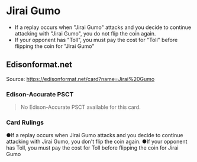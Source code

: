 # Jirai Gumo

*   If a replay occurs when "Jirai Gumo" attacks and you decide to continue attacking with "Jirai Gumo", you do not flip the coin again.
*   If your opponent has "Toll", you must pay the cost for "Toll" before flipping the coin for "Jirai Gumo"

## Edisonformat.net

Source: https://edisonformat.net/card?name=Jirai%20Gumo

### Edison-Accurate PSCT

> No Edison-Accurate PSCT available for this card.

### Card Rulings

●If a replay occurs when Jirai Gumo attacks and you decide to continue attacking with Jirai Gumo, you don't flip the coin again.
●If your opponent has Toll, you must pay the cost for Toll before flipping the coin for Jirai Gumo
            